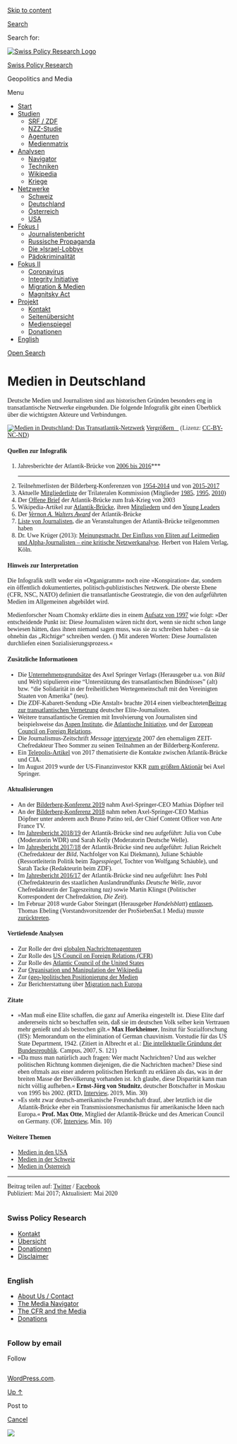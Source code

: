 [Skip to
content](#content)

[](https://swprs.org/)

<div class="cover">

</div>

[Search](#search-container)

<div id="search-container" class="header-search-block bg-graphite hidden">

<span class="screen-reader-text">Search for:</span>

</div>

<div class="header-inner section-inner">

[![Swiss Policy Research
Logo](https://swprs.files.wordpress.com/2020/05/swiss-policy-research-logo-300.png)](https://swprs.org/)

[Swiss Policy Research](https://swprs.org/)

Geopolitics and
    Media

</div>

<div class="navigation section no-padding bg-dark">

Menu

<div class="main-navigation">

  - <span id="menu-item-4374">[Start](https://swprs.org)</span>
  - <span id="menu-item-5941">[Studien](https://swprs.org/srf-propaganda-analyse/)</span>
      - <span id="menu-item-4361">[SRF /
        ZDF](https://swprs.org/srf-propaganda-analyse/)</span>
      - <span id="menu-item-4359">[NZZ-Studie](https://swprs.org/die-nzz-studie/)</span>
      - <span id="menu-item-4373">[Agenturen](https://swprs.org/der-propaganda-multiplikator/)</span>
      - <span id="menu-item-7978">[Medienmatrix](https://swprs.org/die-propaganda-matrix/)</span>
  - <span id="menu-item-9423">[Analysen](https://swprs.org/medien-navigator/)</span>
      - <span id="menu-item-9414">[Navigator](https://swprs.org/medien-navigator/)</span>
      - <span id="menu-item-8524">[Techniken](https://swprs.org/der-propaganda-schluessel/)</span>
      - <span id="menu-item-10908">[Wikipedia](https://swprs.org/propaganda-in-der-wikipedia/)</span>
      - <span id="menu-item-9920">[Kriege](https://swprs.org/logik-imperialer-kriege/)</span>
  - <span id="menu-item-4362">[Netzwerke](https://swprs.org/netzwerk-medien-schweiz/)</span>
      - <span id="menu-item-6283">[Schweiz](https://swprs.org/netzwerk-medien-schweiz/)</span>
      - <span id="menu-item-7215">[Deutschland](https://swprs.org/netzwerk-medien-deutschland/)</span>
      - <span id="menu-item-17401">[Österreich](https://swprs.org/medien-in-oesterreich/)</span>
      - <span id="menu-item-7216">[USA](https://swprs.org/das-american-empire-und-seine-medien/)</span>
  - <span id="menu-item-9228">[Fokus
    I](https://swprs.org/bericht-eines-journalisten/)</span>
      - <span id="menu-item-12119">[Journalistenbericht](https://swprs.org/bericht-eines-journalisten/)</span>
      - <span id="menu-item-12117">[Russische
        Propaganda](https://swprs.org/russische-propaganda/)</span>
      - <span id="menu-item-12118">[Die
        »Israel-Lobby«](https://swprs.org/die-israel-lobby-fakten-und-mythen/)</span>
      - <span id="menu-item-13505">[Pädokriminalität](https://swprs.org/geopolitik-und-paedokriminalitaet/)</span>
  - <span id="menu-item-17258">[Fokus
    II](https://swprs.org/migration-und-medien/)</span>
      - <span id="menu-item-32838">[Coronavirus](https://swprs.org/covid-19-hinweis-ii/)</span>
      - <span id="menu-item-12939">[Integrity
        Initiative](https://swprs.org/die-integrity-initiative/)</span>
      - <span id="menu-item-17290">[Migration &
        Medien](https://swprs.org/migration-und-medien/)</span>
      - <span id="menu-item-17291">[Magnitsky
        Act](https://swprs.org/der-fall-magnitsky/)</span>
  - <span id="menu-item-21964">[Projekt](https://swprs.org/kontakt/)</span>
      - <span id="menu-item-8525">[Kontakt](https://swprs.org/kontakt/)</span>
      - <span id="menu-item-10193">[Seitenübersicht](https://swprs.org/uebersicht/)</span>
      - <span id="menu-item-8637">[Medienspiegel](https://swprs.org/medienspiegel/)</span>
      - <span id="menu-item-33287">[Donationen](https://swprs.org/donationen/)</span>
  - <span id="menu-item-14415">[English](https://swprs.org/contact/)</span>

</div>

[Open Search](#)

</div>

<div class="wrapper section medium-padding">

<div class="section-inner clear" data-role="main">

<div id="content" class="content clear center">

# Medien in Deutschland

<div class="post-content clear">

<div style="font-family:calibri, source sans pro;">

Deutsche Medien und Journalisten sind aus historischen Gründen besonders
eng in transatlantische Netzwerke eingebunden. Die folgende Infografik
gibt einen Überblick über die wichtigsten Akteure und Verbindungen.

[![Medien in Deutschland: Das
Transatlantik-Netzwerk](https://swprs.files.wordpress.com/2017/08/netzwerk-medien-deutschland-spr-mt.png?w=736)](https://swprs.files.wordpress.com/2017/08/netzwerk-medien-deutschland-spr-mt.png) <span style="color:#333333;">[Vergrößern🔎](https://swprs.files.wordpress.com/2017/08/netzwerk-medien-deutschland-spr-mt.png)
(Lizenz:
[CC-BY-NC-ND](https://creativecommons.org/licenses/by-nc-nd/4.0/deed.de))</span>

#### Quellen zur Infografik

1.  Jahresberichte der Atlantik-Brücke von [2006
    bis 2016](https://www.atlantik-bruecke.org/unsere-arbeit/publikationen/jahresberichte/)***  
    ***
2.  Teilnehmerlisten der Bilderberg-Konferenzen von
    [1954-2014](https://swprs.files.wordpress.com/2016/07/bilderberg_teilnehmer_1954-2014.pdf)
    und von
    [2015-2017](https://www.bilderbergmeetings.org/meetings/meetings-overview/index.html)
3.  Aktuelle
    [Mitgliederliste](https://swprs.files.wordpress.com/2017/07/trilateral-commission-members-2017.pdf)
    der Trilateralen Kommission (Mitglieder
    [1985](https://swprs.files.wordpress.com/2017/07/trilateral-commission-members-1985.pdf),
    [1995](https://swprs.files.wordpress.com/2017/07/trilateral-commission-members-1995.pdf),
    [2010](https://swprs.files.wordpress.com/2017/07/trilateral-commission-members-2010.pdf))
4.  Der [Offene
    Brief](https://swprs.files.wordpress.com/2018/02/a-message-to-the-people-of-the-united-states-of-america.pdf)
    der Atlantik-Brücke zum Irak-Krieg von 2003
5.  Wikipedia-Artikel zur
    [Atlantik-Brücke](https://de.wikipedia.org/wiki/Atlantik-Br%C3%BCcke),
    ihren
    [Mitgliedern](https://de.wikipedia.org/wiki/Liste_von_Mitgliedern_der_Atlantik-Br%C3%BCcke)
    und den [Young
    Leaders](https://web.archive.org/web/20170627193020/https://de.wikipedia.org/wiki/Liste_von_Young_Leaders_der_Atlantik-Br%C3%BCcke)
6.  Der [*Vernon A. Walters
    Award*](https://de.wikipedia.org/wiki/Vernon_A._Walters_Award) der
    Atlantik-Brücke
7.  [Liste von
    Journalisten](http://spiegelkabinett-blog.blogspot.com/2013/03/journalisten-der-atlantikbrucke-in.html),
    die an Veranstaltungen der Atlantik-Brücke teilgenommen haben
8.  Dr. Uwe Krüger (2013): [Meinungsmacht. Der Einfluss von Eliten auf
    Leitmedien und Alpha-Journalisten – eine kritische
    Netzwerkanalyse](http://www.halem-verlag.de/meinungsmacht-und-elite-journalismus/).
    Herbert von Halem Verlag, Köln.

#### Hinweis zur Interpretation

Die Infografik stellt weder ein »Organigramm« noch eine »Konspiration«
dar, sondern ein öffentlich dokumentiertes, politisch-publizistisches
Netzwerk. Die oberste Ebene (CFR, NSC, NATO) definiert die
transatlantische Geostrategie, die von den aufgeführten Medien im
Allgemeinen abgebildet wird.

Medienforscher Noam Chomsky erklärte dies in einem [Aufsatz
von 1997](https://chomsky.info/199710__/) wie folgt: »Der entscheidende
Punkt ist: Diese Journalisten wären nicht dort, wenn sie nicht schon
lange bewiesen hätten, dass ihnen niemand sagen muss, was sie zu
schreiben haben – da sie ohnehin das „Richtige“ schreiben werden. () Mit
anderen Worten: Diese Journalisten durchliefen einen
Sozialisierungsprozess.«

#### Zusätzliche Informationen

  - Die
    [Unternehmensgrundsätze](https://bildblog.de/89290/axel-springer-gibt-sich-neue-alte-grundsaetze/)
    des Axel Springer Verlags (Herausgeber u.a. von *Bild* und *Welt*)
    stipulieren eine “Unterstützung des trans­atlantischen Bündnisses”
    (alt) bzw. “die Solidarität in der freiheitlichen Werte­gemeinschaft
    mit den Vereinigten Staaten von Amerika” (neu).
  - Die ZDF-Kabarett-Sendung »Die Anstalt« brachte 2014 einen
    vielbeachteten[Beitrag zur transatlantischen
    Vernetzung](https://swprs.org/zdf-anstalt-transatlantische-medien-netzwerke/)
    deutscher Elite-Journalisten.
  - Weitere transatlantische Gremien mit Involvierung von Journalisten
    sind beispielsweise das [Aspen
    Institute](https://de.wikipedia.org/wiki/Aspen_Institute), die
    [Atlantische
    Initiative](https://de.wikipedia.org/wiki/Atlantische_Initiative),
    und der [European Council on Foreign
    Relations](https://de.wikipedia.org/wiki/European_Council_on_Foreign_Relations).
  - Die Journalismus-Zeitschrift *Message*
    [interviewte](https://www.lobbycontrol.de/download/Message_Bilderberg.pdf)
    2007 den ehemaligen ZEIT-Chefredakteur Theo Sommer zu seinen
    Teilnahmen an der Bilderberg-Konferenz.
  - Ein
    [Telepolis-Artikel](https://www.heise.de/tp/features/Jan-Fleischhauer-die-Atlantik-Bruecke-und-die-CIA-3838580.html?seite=all)
    von 2017 thematisierte die Kontakte zwischen Atlantik-Brücke und
    CIA.
  - Im August 2019 wurde der US-Finanzinvestor KKR [zum größten
    Aktionär](https://www.reuters.com/article/us-axel-sprngr-m-a-idUSKCN1VG1DK)
    bei Axel Springer.

#### Aktualisierungen

  - An der
    [Bilderberg-Konferenz 2019](https://www.bilderbergmeetings.org/meetings/meeting-2019/participants-2019)
    nahm Axel-Springer-CEO Mathias Döpfner teil
  - An der
    [Bilderberg-Konferenz 2018](https://www.bilderbergmeetings.org/meetings/meeting-2018/participants-2018)
    nahm neben Axel-Springer-CEO Mathias Döpfner unter anderem auch
    Bruno Patino teil, der Chief Content Officer von Arte France TV.
  - Im
    [Jahresbericht 2018/19](https://www.atlantik-bruecke.org/unsere-arbeit/publikationen/jahresberichte/)
    der Atlantik-Brücke sind neu aufgeführt: Julia von Cube (Moderatorin
    WDR) und Sarah Kelly (Moderatorin Deutsche Welle).
  - Im
    [Jahresbericht 2017/18](https://www.atlantik-bruecke.org/unsere-arbeit/publikationen/jahresberichte/)
    der Atlantik-Brücke sind neu aufgeführt: Julian Reichelt
    (Chefredakteur der *Bild,* Nachfolger von Kai Diekmann), Juliane
    Schäuble (Ressortleiterin Politik beim *Tagesspiegel,* Tochter von
    Wolfgang Schäuble), und Sarah Tacke (Redakteurin beim ZDF).
  - Im
    [Jahresbericht 2016/17](https://www.atlantik-bruecke.org/unsere-arbeit/publikationen/jahresberichte/)
    der Atlantik-Brücke sind neu aufgeführt: Ines Pohl (Chefredakteurin
    des staatlichen Auslandrundfunks *Deutsche Welle,* zuvor
    Chefredakteurin der Tageszeitung *taz)* sowie Martin Klingst
    (Politischer Korrespondent der Chefredaktion, *Die Zeit*).
  - Im Februar 2018 wurde Gabor Steingart (Herausgeber *Handelsblatt*)
    [entlassen](https://de.wikipedia.org/wiki/Gabor_Steingart), Thomas
    Ebeling (Vorstandsvorsitzender der ProSiebenSat.1 Media) musste
    [zurücktreten](https://de.wikipedia.org/wiki/Thomas_Ebeling_\(Manager\)).

#### Vertiefende Analysen

  - Zur Rolle der drei [globalen
    Nachrichtenagenturen](https://swprs.org/der-propaganda-multiplikator/)
  - Zur Rolle des [US Council on Foreign Relations
    (CFR)](https://swprs.org/die-propaganda-matrix/)
  - Zur Rolle des [Atlantic Council of the United
    States](https://swprs.org/atlantic-council/)
  - Zur [Organisation und Manipulation der
    Wikipedia](https://swprs.org/propaganda-in-der-wikipedia/)
  - Zur [(geo-)politischen Positionierung der
    Medien](https://swprs.org/medien-navigator/)
  - Zur Berichterstattung über [Migration nach
    Europa](https://swprs.org/migration-und-medien/)

#### Zitate

  - »Man muß eine Elite schaffen, die ganz auf Amerika eingestellt ist.
    Diese Elite darf andererseits nicht so beschaffen sein, daß sie im
    deutschen Volk selber kein Vertrauen mehr genießt und als bestochen
    gilt.« **Max Horkheimer**, Insitut für Sozialforschung (IfS):
    Memorandum on the elimination of German chauvinism. Vorstudie für
    das US State Department, 1942. (Zitiert in Albrecht et al.: [Die
    intellektuelle Gründung der
    Bundesrepublik](https://www.campus.de/buecher-campus-verlag/wissenschaft/geschichte/die_intellektuelle_gruendung_der_bundesrepublik-3146.html).
    Campus, 2007, S. 121)
  - »Da muss man natürlich auch fragen: Wer macht Nachrichten? Und aus
    welcher politischen Richtung kommen diejenigen, die die Nachrichten
    machen? Diese sind eben oftmals aus einer anderen politischen
    Herkunft zu erklären als das, was in der breiten Masse der
    Bevölkerung vorhanden ist. Ich glaube, diese Disparität kann man
    nicht völlig aufheben.« **Ernst-Jörg von Studnitz**, deutscher
    Botschafter in Moskau von 1995 bis 2002. (RTD,
    [Interview](https://deutsch.rt.com/europa/86144-in-konfrontation-zwischen-amerika-und/),
    2019, Min. 30)
  - »Es steht zwar deutsch-amerikanische Freundschaft drauf, aber
    letztlich ist die Atlantik-Brücke eher ein
    Trans­missions­mecha­nismus für amerikanische Ideen nach Europa.«
    **Prof. Max Otte**, Mitglied der Atlantik-Brücke und des American
    Council on Germany. (OF,
    [Interview](https://www.youtube.com/watch?v=9Ouns9KhQFQ), Min. 10)

#### Weitere Themen

  - [Medien in den
    USA](https://swprs.org/das-american-empire-und-seine-medien/)
  - [Medien in der Schweiz](https://swprs.org/netzwerk-medien-schweiz/)
  - [Medien in Österreich](https://swprs.org/medien-in-oesterreich/)

-----

Beitrag teilen auf:
[Twitter](https://twitter.com/intent/tweet?url=https://swprs.org/netzwerk-medien-deutschland/)
/
[Facebook](https://www.facebook.com/share.php?u=https://swprs.org/netzwerk-medien-deutschland/)  
Publiziert: Mai 2017; Aktualisiert: Mai
    2020

</div>

</div>

</div>

</div>

</div>

<div id="footer" class="footer bg-graphite">

<div class="section-inner row clear" data-role="complementary">

<div class="column column-1 one-third medium-padding">

<div class="widgets">

<div id="nav_menu-3" class="widget widget_nav_menu">

<div class="widget-content clear">

### Swiss Policy Research

<div class="menu-allgemein-container">

  - <span id="menu-item-251">[Kontakt](https://swprs.org/kontakt/)</span>
  - <span id="menu-item-33090">[Übersicht](https://swprs.org/uebersicht/)</span>
  - <span id="menu-item-33286">[Donationen](https://swprs.org/donationen/)</span>
  - <span id="menu-item-15372">[Disclaimer](https://swprs.org/disclaimer/)</span>

</div>

</div>

</div>

</div>

</div>

<div class="column column-2 one-third medium-padding">

<div class="widgets">

<div id="nav_menu-4" class="widget widget_nav_menu">

<div class="widget-content clear">

### English

<div class="menu-english-container">

  - <span id="menu-item-20017">[About Us /
    Contact](https://swprs.org/contact/)</span>
  - <span id="menu-item-20015">[The Media
    Navigator](https://swprs.org/media-navigator/)</span>
  - <span id="menu-item-20016">[The CFR and the
    Media](https://swprs.org/the-american-empire-and-its-media/)</span>
  - <span id="menu-item-33285">[Donations](https://swprs.org/donations/)</span>

</div>

</div>

</div>

</div>

</div>

<div class="column column-3 one-third medium-padding">

<div class="widgets">

<div id="blog_subscription-4" class="widget widget_blog_subscription jetpack_subscription_widget">

<div class="widget-content clear">

### Follow by email

Follow

</div>

</div>

</div>

</div>

</div>

</div>

<div class="credits section bg-dark small-padding">

<div class="credits-inner section-inner clear">

[WordPress.com](https://wordpress.com/?ref=footer_custom_com).

[Up ↑](# "To the top")

</div>

</div>

<div style="display:none">

</div>

<div id="carousel-reblog-box">

Post to

<div class="submit">

<span class="canceltext">[Cancel](#)</span>

</div>

<div class="arrow">

</div>

</div>

![](https://pixel.wp.com/b.gif?v=noscript)
